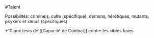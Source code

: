 #Talent 

Possibilités: criminels, culte (spécifique), démons, hérétiques, mutants, psykers et xenos (spécifiques)

+10 aux tests de [[Capacité de Combat]] contre les cibles haies